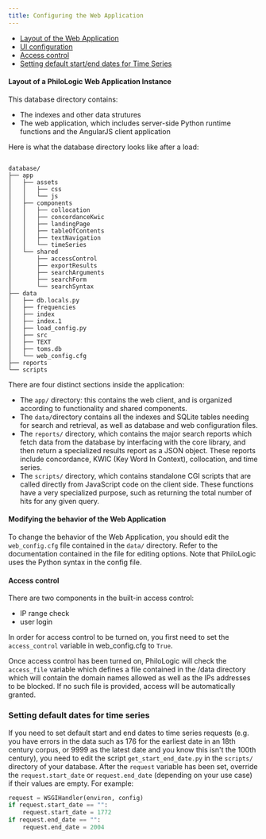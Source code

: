 ```yaml
---
title: Configuring the Web Application
---
```


-   [Layout of the Web Application](#layout)
-   [UI configuration](#ui)
-   [Access control](#access)
-   [Setting default start/end dates for Time Series](#setting-default-dates-for-time-series)

#### <a name="layout"></a>Layout of a PhiloLogic Web Application Instance

This database directory contains:

-   The indexes and other data strutures
-   The web application, which includes server-side Python runtime functions and the AngularJS client application

Here is what the database directory looks like after a load:

<pre><code>
database/
├── app
│   ├── assets
│   │   ├── css
│   │   └── js
│   ├── components
│   │   ├── collocation
│   │   ├── concordanceKwic
│   │   ├── landingPage
│   │   ├── tableOfContents
│   │   ├── textNavigation
│   │   └── timeSeries
│   └── shared
│       ├── accessControl
│       ├── exportResults
│       ├── searchArguments
│       ├── searchForm
│       └── searchSyntax
├── data
│   ├── db.locals.py
│   ├── frequencies
│   ├── index
│   ├── index.1
│   ├── load_config.py
│   ├── src
│   ├── TEXT
│   ├── toms.db
│   └── web_config.cfg
├── reports
└── scripts
</code></pre>

There are four distinct sections inside the application:

-   The `app/` directory: this contains the web client, and is organized according to functionality and shared components.
-   The `data/`directory contains all the indexes and SQLite tables needing for search and retrieval, as well as database and web configuration files.
-   The `reports/` directory, which contains the major search reports which fetch data from the database by interfacing with the core library, and then return a specialized results report as a JSON object. These reports include concordance, KWIC (Key Word In Context), collocation, and time series.
-   The `scripts/` directory, which contains standalone CGI scripts that are called directly from JavaScript code on the client side. These functions have a very specialized purpose, such as returning the total number of hits for any given query.

#### <a name="ui"></a>Modifying the behavior of the Web Application

To change the behavior of the Web Application, you should edit the `web_config.cfg` file contained in the `data/` directory. Refer to the documentation contained in the file for editing options. Note that PhiloLogic uses the Python syntax in the config file.

#### <a name="access"></a>Access control

There are two components in the built-in access control:

-   IP range check
-   user login

In order for access control to be turned on, you first need to set the `access_control` variable in web_config.cfg to `True`.

Once access control has been turned on, PhiloLogic will check the `access_file` variable which defines a file contained in the /data directory which will contain the domain names allowed as well as the IPs addresses to be blocked. If no such file is provided, access will be automatically granted.

### Setting default dates for time series

If you need to set default start and end dates to time series requests (e.g. you have errors in the data such as 176 for the earliest date in an 18th century corpus, or 9999 as the latest date and you know this isn't the 100th century), you need to edit the script `get_start_end_date.py` in the `scripts/` directory of your database. After the `request` variable has been set, override the `request.start_date` or `request.end_date` (depending on your use case) if their values are empty. For example:

```python
request = WSGIHandler(environ, config)
if request.start_date == "":
    request.start_date = 1772
if request.end_date == "":
    request.end_date = 2004
```
